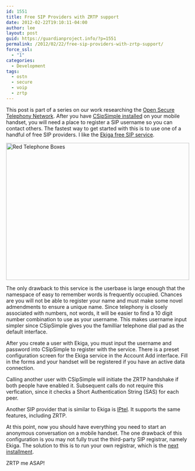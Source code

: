 ```yaml
---
id: 1551
title: Free SIP Providers with ZRTP support
date: 2012-02-22T19:10:11-04:00
author: lee
layout: post
guid: https://guardianproject.info/?p=1551
permalink: /2012/02/22/free-sip-providers-with-zrtp-support/
force_ssl:
  - "1"
categories:
  - Development
tags:
  - ostn
  - secure
  - voip
  - zrtp
---
```

This post is part of a series on our work researching the [Open Secure Telephony Network](https://guardianproject.info/tag/ostn/). After you have [CSipSimple installed](http://code.google.com/p/csipsimple/) on your mobile handset, you will need a place to register a SIP username so you can contact others. The fastest way to get started with this is to use one of a handful of free SIP providers. I like the [Ekiga free SIP service](https://www.ekiga.net/index.php?page=register).

[<img src="http://farm1.staticflickr.com/26/45070135_a1dd5889a7.jpg" alt="Red Telephone Boxes" width="500" height="375" />](http://www.flickr.com/photos/andwar/45070135/ "Red Telephone Boxes by Andwar, on Flickr")

The only drawback to this service is the userbase is large enough that the namespace of easy to remember words is frequently occupied. Chances are you will not be able to register your name and must make some novel admendments to ensure a unique name. Since telephony is closely associated with numbers, not words, it will be easier to find a 10 digit number combination to use as your username. This makes username input simpler since CSipSimple gives you the familliar telephone dial pad as the default interface.

After you create a user with Ekiga, you must input the username and password into CSipSimple to register with the service. There is a preset configuration screen for the Ekiga service in the Account Add interface. Fill in the forms and your handset will be registered if you have an active data connection.

Calling another user with CSipSimple will initiate the ZRTP handshake if both people have enabled it. Subsequent calls do not require this verfication, since it checks a Short Authentication String (SAS) for each peer.

Another SIP provider that is similar to Ekiga is [IPtel](http://www.iptel.org/service). It supports the same features, including ZRTP.

At this point, now you should have everything you need to start an anonymous conversation on a mobile handset. The one drawback of this configuration is you may not fully trust the third-party SIP registrar, namely Ekiga. The solution to this is to run your own registrar, which is the [next installment](http://lee.rockingtiger.com/posts/79).

ZRTP me ASAP!